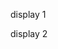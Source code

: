 <html>
<head> 
  
</head>  
  
<body>


<p id="a">display 1</p>
  <p id="b">display 2</p>




<script src="https://www.gstatic.com/firebasejs/7.6.1/firebase-app.js"></script>
<script src="https://www.gstatic.com/firebasejs/7.6.1/firebase-database.js"></script>
<script>
  // Your web app's Firebase configuration
  // For Firebase JS SDK v7.20.0 and later, measurementId is optional
  const firebaseConfig = {
    apiKey: "AIzaSyAglzGoqKSJiCL3HZhP3jFcJHsrKGkKgZc",
    authDomain: "iot2021-94458.firebaseapp.com",
    databaseURL: "https://iot2021-94458-default-rtdb.firebaseio.com",
    projectId: "iot2021-94458",
    storageBucket: "iot2021-94458.appspot.com",
    messagingSenderId: "207386797843",
    appId: "1:207386797843:web:6a5630406c3e429c8c9ce6",
    measurementId: "G-29LJLQPN7L"
  };

  // Initialize Firebase
  firebase.initializeApp(firebaseConfig);
  
  var dbRef = firebase.database().ref().child('test');
  dbRef.on('value', snap=>document.getElementById('a').innerHTML=snap.val());
  
  var starRef = firebase.database().ref('dht');
  starRef.on('value', (snapshot)=>{
                          var data = snapshot.val();
                          document.getElementById('b').textContent = data;
                        });
  
  
  
  </script>

 


  


    
   

  </body>
  </html>



